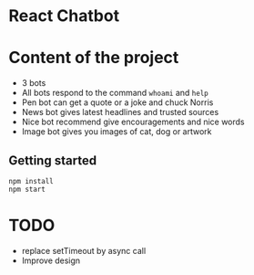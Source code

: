 # React Chatbot

# Content of the project
- 3 bots
- All bots respond to the command `whoami` and `help`
- Pen bot can get a quote or a joke and chuck Norris
- News bot gives latest headlines and trusted sources
- Nice bot recommend give encouragements and nice words
- Image bot gives you images of cat, dog or artwork

## Getting started

```
npm install
npm start
```

# TODO

- replace setTimeout by async call
- Improve design
